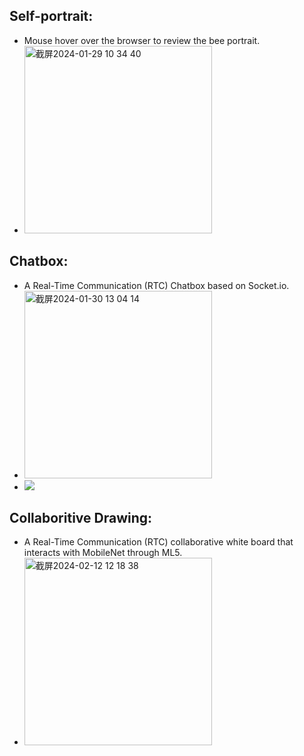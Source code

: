 ## Self-portrait:
- Mouse hover over the browser to review the bee portrait.
- <img width="300" alt="截屏2024-01-29 10 34 40" src="https://github.com/RubyQianru/Live-Web/assets/142470034/bb2f84ba-9429-4287-ac0e-3606444271c8">
## Chatbox:
- A Real-Time Communication (RTC) Chatbox based on Socket.io.
- <img width="300" alt="截屏2024-01-30 13 04 14" src="https://github.com/RubyQianru/Live-Web/assets/142470034/fc10a103-ceea-4cd6-83bc-af2897c8aa47">
- ![](https://github.com/RubyQianru/Live-Web/assets/142470034/bdf8b7ca-9775-4932-9a25-0ab1ba92b7a9)
## Collaboritive Drawing:
- A Real-Time Communication (RTC) collaborative white board that interacts with MobileNet through ML5.
- <img width="300" alt="截屏2024-02-12 12 18 38" src="https://github.com/RubyQianru/Live-Web/assets/142470034/bb2056f6-3c9b-46fb-b807-07e570185bb5">
